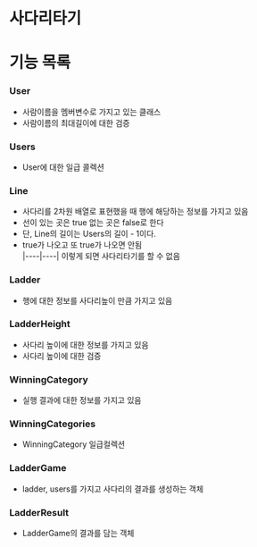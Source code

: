 # 사다리타기 

# 기능 목록

### User
- 사람이름을 멤버변수로 가지고 있는 클래스
- 사람이름의 최대길이에 대한 검증

### Users
- User에 대한 일급 콜렉션

### Line 
- 사다리를 2차원 배열로 표현했을 때 행에 해당하는 정보를 가지고 있음
- 선이 있는 곳은 true 없는 곳은 false로 한다 
- 단, Line의 길이는 Users의 길이 - 1이다.
- true가 나오고 또 true가 나오면 안됨   
|----|----| 이렇게 되면 사다리타기를 할 수 없음

### Ladder
- 행에 대한 정보를 사다리높이 만큼 가지고 있음

### LadderHeight 
- 사다리 높이에 대한 정보를 가지고 있음
- 사다리 높이에 대한 검증

### WinningCategory
- 실행 결과에 대한 정보를 가지고 있음 

### WinningCategories
- WinningCategory 일급컬렉션

### LadderGame
- ladder, users를 가지고 사다리의 결과를 생성하는 객체

### LadderResult
- LadderGame의 결과를 담는 객체